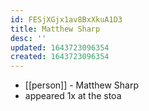 ```yaml
---
id: FESjXGjx1av8BxXkuA1D3
title: Matthew Sharp
desc: ''
updated: 1643723096354
created: 1643723096354
---
```



- [[person]] - Matthew Sharp
- appeared 1x at the stoa
